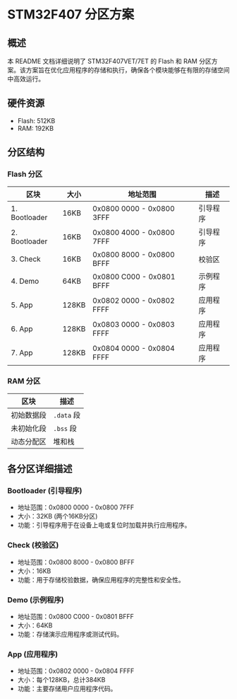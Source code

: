 # STM32F407 分区方案

## 概述

本 README 文档详细说明了 STM32F407VET/7ET 的 Flash 和 RAM 分区方案。该方案旨在优化应用程序的存储和执行，确保各个模块能够在有限的存储空间中高效运行。

## 硬件资源

- Flash: 512KB
- RAM: 192KB

## 分区结构

### Flash 分区

| 区块         | 大小   | 地址范围               | 描述           |
| ------------ | ------ | ---------------------- | -------------- |
| 1. Bootloader | 16KB  | 0x0800 0000 - 0x0800 3FFF | 引导程序       |
| 2. Bootloader | 16KB  | 0x0800 4000 - 0x0800 7FFF | 引导程序       |
| 3. Check      | 16KB  | 0x0800 8000 - 0x0800 BFFF | 校验区         |
| 4. Demo       | 64KB  | 0x0800 C000 - 0x0801 BFFF | 示例程序       |
| 5. App        | 128KB | 0x0802 0000 - 0x0802 FFFF | 应用程序       |
| 6. App        | 128KB | 0x0803 0000 - 0x0803 FFFF | 应用程序       |
| 7. App        | 128KB | 0x0804 0000 - 0x0804 FFFF | 应用程序       |

### RAM 分区

| 区块        | 描述          |
| ----------- | ------------- |
| 初始数据段  | `.data` 段    |
| 未初始化段  | `.bss` 段     |
| 动态分配区  | 堆和栈        |

## 各分区详细描述

### Bootloader (引导程序)
- 地址范围：0x0800 0000 - 0x0800 7FFF
- 大小：32KB (两个16KB分区)
- 功能：引导程序用于在设备上电或复位时加载并执行应用程序。

### Check (校验区)
- 地址范围：0x0800 8000 - 0x0800 BFFF
- 大小：16KB
- 功能：用于存储校验数据，确保应用程序的完整性和安全性。

### Demo (示例程序)
- 地址范围：0x0800 C000 - 0x0801 BFFF
- 大小：64KB
- 功能：存储演示应用程序或测试代码。

### App (应用程序)
- 地址范围：0x0802 0000 - 0x0804 FFFF
- 大小：每个128KB，总计384KB
- 功能：主要存储用户应用程序代码。